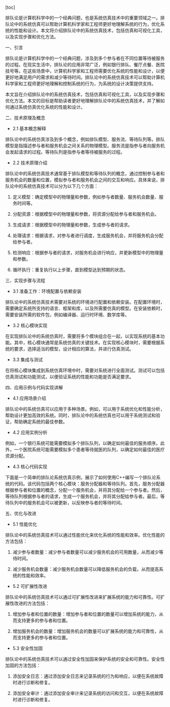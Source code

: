 
[toc]                    
                
                
排队论是计算机科学中的一个经典问题，也是系统仿真技术中的重要领域之一。排队论中的系统仿真可以帮助计算机科学家和工程师更好地理解系统的行为，优化系统的性能和设计。本文将介绍排队论中的系统仿真技术，包括仿真和可视化工具，以及实现步骤和优化方法。

一、引言

排队论是计算机科学中的一个经典问题，涉及到多个参与者在不同位置等待被服务的过程。在现实生活中，排队论的应用非常广泛，例如银行排队、餐厅点餐、医院挂号等。在这些场景中，计算机科学家和工程师需要优化系统的性能和设计，以便更好地满足用户的需求和减少等待时间。排队论中的系统仿真技术可以帮助计算机科学家和工程师更好地理解和控制系统的行为，为系统的设计决策提供支持。

本文旨在介绍排队论中的系统仿真技术，包括仿真和可视化工具，以及实现步骤和优化方法。本文的目标是帮助读者更好地理解排队论中的系统仿真技术，并了解如何通过系统仿真优化系统的性能和设计。

二、技术原理及概念

- 2.1 基本概念解释

排队论中的系统仿真涉及到多个概念，例如排队模型、服务流、等待队列等。排队模型是指描述参与者和服务机会之间关系的物理模型。服务流是指参与者向服务机会发起请求的过程。等待队列是指参与者等待被服务的过程。

- 2.2 技术原理介绍

排队论中的系统仿真技术通常基于排队模型和等待队列的概念，通过控制参与者和服务机会的数量和位置，模拟参与者和服务机会之间的交互和响应。具体来说，排队论中的系统仿真技术可以分为以下几个方面：

1. 定义模型：确定模型中的物理量和参数，例如参与者数量、服务机会数量、服务时间等。

2. 分配资源：根据模型中的物理量和参数，将资源分配给参与者和服务机会。

3. 生成请求：根据模型中的物理量和参数，生成参与者的请求。

4. 处理请求：根据请求，对参与者进行调度，生成服务机会，并将服务机会分配给参与者。

5. 检测响应：根据参与者的请求，对服务机会进行响应，并更新模型中的物理量和参数。

6. 循环执行：重复执行以上步骤，直到模型达到预期的状态。

三、实现步骤与流程

- 3.1 准备工作：环境配置与依赖安装

排队论中的系统仿真技术需要对系统的环境进行配置和依赖安装。在配置环境时，需要确定系统所支持的语言、框架和库，以及所需要仿真的模型。在安装依赖时，需要安装所需的软件包，例如编译器、运行时环境、数学库等。

- 3.2 核心模块实现

在实现排队论中的系统仿真时，需要将多个模块组合在一起，以实现系统的基本功能。其中，核心模块通常是系统仿真的关键技术。在实现核心模块时，需要根据系统的要求，选择适当的模型，设计相应的算法，并进行仿真测试。

- 3.3 集成与测试

在将核心模块集成到系统仿真环境中时，需要对系统进行全面测试。测试可以包括仿真测试和功能测试，以便验证系统的性能和功能是否满足要求。

四、应用示例与代码实现讲解

- 4.1 应用场景介绍

排队论中的系统仿真可以应用于多种场景。例如，可以用于系统优化和性能分析，帮助设计更加高效的系统。同时，排队论中的系统仿真也可以用于系统测试和验证，帮助确定系统的最佳参数。

- 4.2 应用实例分析

例如，一个银行系统可能需要模拟多个排队队列，以确定如何最佳的服务顺序。此外，一个医院系统可能需要模拟多个患者等待就医的队列，以确定如何最佳的医疗资源分配。

- 4.3 核心代码实现

下面是一个简单的排队论系统仿真示例，展示了如何使用C++编写一个排队论系统的代码。该代码包括两个核心模块：服务分配器和等待队列。首先，服务分配器根据参与者和位置的概念，分配一个服务机会，并将其分配给一个参与者。然后，等待队列根据参与者的请求，生成一个服务机会，并将其分配给参与者。最后，等待队列中的服务机会可以被更新，以反映参与者的等待时间。

五、优化与改进

- 5.1 性能优化

排队论中的系统仿真技术可以通过性能优化来优化系统的性能和效率。优化性能的方法包括：

1. 减少参与者数量：减少参与者数量可以减少服务机会的可用数量，从而减少等待时间。

2. 减少服务机会数量：减少服务机会数量可以降低服务机会的负载，从而提高系统的性能和效率。

- 5.2 可扩展性改进

排队论中的系统仿真技术可以通过可扩展性改进来扩展系统的能力和可靠性。可扩展性改进的方法包括：

1. 增加参与者和位置的数量：增加参与者和位置的数量可以增加系统的能力，从而支持更多的参与者和位置。

2. 增加服务机会的数量：增加服务机会的数量可以扩展系统的能力和可靠性，从而支持更多的参与者和位置。

- 5.3 安全性加固

排队论中的系统仿真技术可以通过安全性加固来保护系统的安全和可靠性。安全性加固的方法包括：

1. 添加安全日志：通过添加安全日志来记录系统的行为和响应，以便在系统故障时进行诊断和修复。

2. 添加安全审计：通过添加安全审计来记录系统的访问和交互，以便在系统故障时进行诊断和修复。

